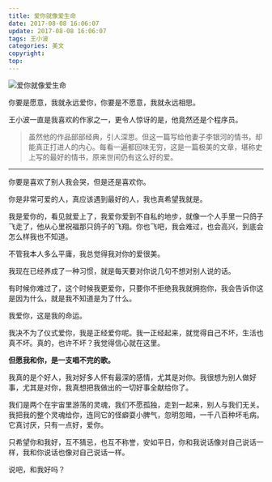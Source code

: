```yaml
---
title: 爱你就像爱生命
date: 2017-08-08 16:06:07
update: 2017-08-08 16:06:07
tags: 王小波
categories: 美文
copyright:
top:
---
```


![爱你就像爱生命](http://ou7wdump3.bkt.clouddn.com/AIQING.jpg)

你要是愿意，我就永远爱你，你要是不愿意，我就永远相思。

<!-- more -->

王小波一直是我喜欢的作家之一，更令人惊讶的是，他竟然还是个程序员。

>虽然他的作品部部经典，引人深思。但这一篇写给他妻子李银河的情书，却能真正打进人的内心。每看一遍都回味无穷，这是一篇极美的文章，堪称史上写的最好的情书，原来世间仍有这么好的爱。


----------


你要是喜欢了别人我会哭，但是还是喜欢你。

你是非常可爱的人，真应该遇到最好的人，我也真希望我就是。

我是爱你的，看见就爱上了，我爱你爱到不自私的地步，就像一个人手里一只鸽子飞走了，他从心里祝福那只鸽子的飞翔。你也飞吧，我会难过，也会高兴，到底会怎么样我也不知道。

不管我本人多么平庸，我总觉得我对你的爱很美。

我现在已经养成了一种习惯，就是每天要对你说几句不想对别人说的话。

有时候你难过了，这个时候我更爱你，只要你不拒绝我我就拥抱你，我会告诉你这是因为什么，就是我不知道是为了什么。

我爱你，这是我的命运。

我决不为了仪式爱你，我是正经爱你呢。我一正经起来，就觉得自己不坏，生活也真不坏。真的，也许不坏？我觉得信心就在这里。

**但愿我和你，是一支唱不完的歌。**

我真的是个好人，我对好多人怀有最深的感情，尤其是对你。我很想为别人做好事，尤其是对你，我真想把我做出的一切好事全献给你了。

我们是两个在宇宙里游荡的灵魂，我们不愿孤独，走到一起来，别人与我们无关。我把我的整个灵魂给你，连同它的怪癖耍小脾气，忽明忽暗，一千八百种坏毛病。它真讨厌，只有一点好，爱你。

只希望你和我好，互不猜忌，也互不称誉，安如平日，你和我说话像对自己说话一样，我和你说话也像对自己说话一样。

说吧，和我好吗？

